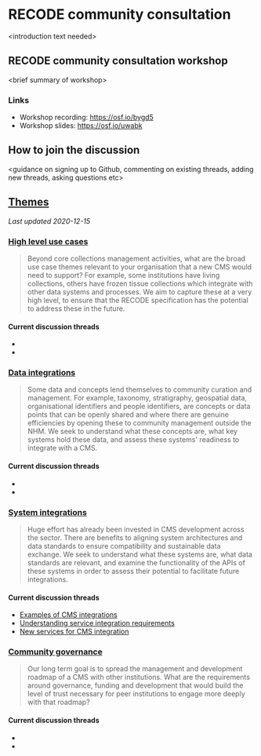 # RECODE community consultation

\<introduction text needed\>

## RECODE community consultation workshop

\<brief summary of workshop\>

### Links

- Workshop recording: https://osf.io/bygd5
- Workshop slides: https://osf.io/uwabk

## How to join the discussion

\<guidance on signing up to Github, commenting on existing threads, adding new threads, asking questions etc\>

## [Themes](https://github.com/NaturalHistoryMuseum/recode-consultation/discussions)
*Last updated 2020-12-15*

### [High level use cases](https://github.com/NaturalHistoryMuseum/recode-consultation/discussions?discussions_q=category%3A%22High+level+use+cases%22)
> Beyond core collections management activities, what are the broad use case themes relevant to your organisation that a new CMS would need to support? For example, some institutions have living collections, others have frozen tissue collections which integrate with other data systems and processes. We aim to capture these at a very high level, to ensure that the RECODE specification has the potential to address these in the future.

#### Current discussion threads
- 
- 

### [Data integrations](https://github.com/NaturalHistoryMuseum/recode-consultation/discussions?discussions_q=category%3A%22Data+integrations%22)
> Some data and concepts lend themselves to community curation and management. For example, taxonomy, stratigraphy, geospatial data, organisational identifiers and people identifiers, are concepts or data points that can be openly shared and where there are genuine efficiencies by opening these to community management outside the NHM. We seek to understand what these concepts are, what key systems hold these data, and assess these systems' readiness to integrate with a CMS.

#### Current discussion threads
- 
- 

### [System integrations](https://github.com/NaturalHistoryMuseum/recode-consultation/discussions?discussions_q=category%3A%22System+integrations%22)
> Huge effort has already been invested in CMS development across the sector. There are benefits to aligning system architectures and data standards to ensure compatibility and sustainable data exchange. We seek to understand what these systems are, what data standards are relevant, and examine the functionality of the APIs of these systems in order to assess their potential to facilitate future integrations.

#### Current discussion threads
- [Examples of CMS integrations](https://github.com/NaturalHistoryMuseum/recode-consultation/discussions/12)  
- [Understanding service integration requirements](https://github.com/NaturalHistoryMuseum/recode-consultation/discussions/13)
- [New services for CMS integration](https://github.com/NaturalHistoryMuseum/recode-consultation/discussions/14)

### [Community governance](https://github.com/NaturalHistoryMuseum/recode-consultation/discussions?discussions_q=category%3A%22Community+governance%22)
> Our long term goal is to spread the management and development roadmap of a CMS with other institutions. What are the requirements around governance, funding and development that would build the level of trust necessary for peer institutions to engage more deeply with that roadmap?

#### Current discussion threads
- 
- 

